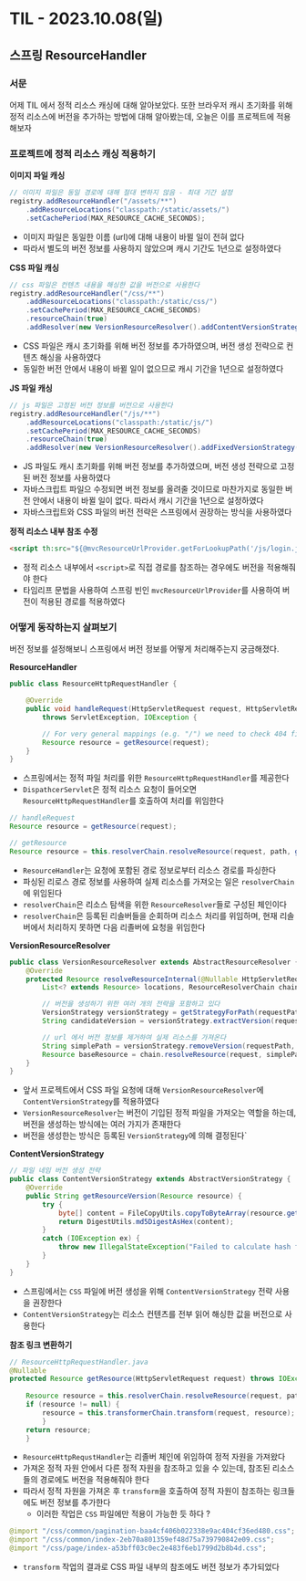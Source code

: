 # TIL - 2023.10.08(일)
## 스프링 ResourceHandler

### 서문
어제 TIL 에서 정적 리소스 캐싱에 대해 알아보았다. 
또한 브라우저 캐시 초기화를 위해 정적 리소스에 버전을 추가하는 방법에 대해 알아봤는데, 오늘은 이를 프로젝트에 적용해보자

### 프로젝트에 정적 리소스 캐싱 적용하기

**이미지 파일 캐싱**
```java
// 이미지 파일은 동일 경로에 대해 절대 변하지 않음 - 최대 기간 설정
registry.addResourceHandler("/assets/**")
    .addResourceLocations("classpath:/static/assets/")
    .setCachePeriod(MAX_RESOURCE_CACHE_SECONDS);
```
- 이미지 파일은 동일한 이름 (url)에 대해 내용이 바뀔 일이 전혀 없다
- 따라서 별도의 버전 정보를 사용하지 않았으며 캐시 기간도 1년으로 설정하였다

**CSS 파일 캐싱**
```java
// css 파일은 컨텐츠 내용을 해싱한 값을 버전으로 사용한다
registry.addResourceHandler("/css/**")
    .addResourceLocations("classpath:/static/css/")
    .setCachePeriod(MAX_RESOURCE_CACHE_SECONDS)
    .resourceChain(true)
    .addResolver(new VersionResourceResolver().addContentVersionStrategy("/**"));
```
- CSS 파일은 캐시 초기화를 위해 버전 정보를 추가하였으며, 버전 생성 전략으로 컨텐츠 해싱을 사용하였다
- 동일한 버전 안에서 내용이 바뀔 일이 없으므로 캐시 기간을 1년으로 설정하였다

**JS 파일 캐싱**
```java
// js 파일은 고정된 버전 정보를 버전으로 사용한다
registry.addResourceHandler("/js/**")
    .addResourceLocations("classpath:/static/js/")
    .setCachePeriod(MAX_RESOURCE_CACHE_SECONDS)
    .resourceChain(true)
    .addResolver(new VersionResourceResolver().addFixedVersionStrategy(RESOURCE_VERSION, "/**"));
```
- JS 파일도 캐시 초기화를 위해 버전 정보를 추가하였으며, 버전 생성 전략으로 고정된 버전 정보를 사용하였다
- 자바스크립트 파일으 수정되면 버전 정보를 올려줄 것이므로 마찬가지로 동일한 버전 안에서 내용이 바뀔 일이 없다. 따라서 캐시 기간을 1년으로 설정하였다
- 자바스크립트와 CSS 파일의 버전 전략은 스프링에서 권장하는 방식을 사용하였다

**정적 리소스 내부 참조 수정**
```html
<script th:src="${@mvcResourceUrlProvider.getForLookupPath('/js/login.js')}"></script>
```
- 정적 리소스 내부에서 `<script>`로 직접 경로를 참조하는 경우에도 버전을 적용해줘야 한다
- 타임리프 문법을 사용하여 스프링 빈인 `mvcResourceUrlProvider`를 사용하여 버전이 적용된 경로를 적용하였다

### 어떻게 동작하는지 살펴보기

버전 정보를 설정해보니 스프링에서 버전 정보를 어떻게 처리해주는지 궁금해졌다.

**ResourceHandler**

```java
public class ResourceHttpRequestHandler {

    @Override
    public void handleRequest(HttpServletRequest request, HttpServletResponse response)
        throws ServletException, IOException {

        // For very general mappings (e.g. "/") we need to check 404 first
        Resource resource = getResource(request);
    }
}
```
- 스프링에서는 정적 파일 처리를 위한 `ResourceHttpRequestHandler`를 제공한다
- `DispathcerServlet`은 정적 리소스 요청이 들어오면 `ResourceHttpRequestHandler`를 호출하여 처리를 위임한다

```java
// handleRequest
Resource resource = getResource(request);

// getResource
Resource resource = this.resolverChain.resolveResource(request, path, getLocations());
```
- `ResourceHandler`는 요청에 포함된 경로 정보로부터 리소스 경로를 파싱한다
- 파싱된 리로스 경로 정보를 사용하여 실제 리소스를 가져오는 일은 `resolverChain`에 위임된다
- `resolverChain`은 리소스 탐색을 위한 `ResourceResolver`들로 구성된 체인이다
- `resolverChain`은 등록된 리솔버들을 순회하며 리소스 처리를 위임하며, 현재 리솔버에서 처리하지 못하면 다음 리졸버에 요청을 위임한다

**VersionResourceResolver**
```java
public class VersionResourceResolver extends AbstractResourceResolver {
    @Override
    protected Resource resolveResourceInternal(@Nullable HttpServletRequest request, String requestPath,
        List<? extends Resource> locations, ResourceResolverChain chain) {

        // 버전을 생성하기 위한 여러 개의 전략을 포함하고 있다
        VersionStrategy versionStrategy = getStrategyForPath(requestPath);
        String candidateVersion = versionStrategy.extractVersion(requestPath);

        // url 에서 버전 정보를 제거하여 실제 리소스를 가져온다
        String simplePath = versionStrategy.removeVersion(requestPath, candidateVersion);
        Resource baseResource = chain.resolveResource(request, simplePath, locations);
    }
}
```
- 앞서 프로젝트에서 CSS 파일 요청에 대해 `VersionResourceResolver`에 `ContentVersionStrategy`를 적용하였다
- `VersionResourceResolver`는 버전이 기입된 정적 파일을 가져오는 역할을 하는데, 버전을 생성하는 방식에는 여러 가지가 존재한다
- 버전을 생성한는 방식은 등록된 `VersionStrategy`에 의해 결정된다`

**ContentVersionStrategy**
```java
// 파일 네임 버전 생성 전략
public class ContentVersionStrategy extends AbstractVersionStrategy {
    @Override
    public String getResourceVersion(Resource resource) {
        try {
            byte[] content = FileCopyUtils.copyToByteArray(resource.getInputStream());
            return DigestUtils.md5DigestAsHex(content);
        }
        catch (IOException ex) {
            throw new IllegalStateException("Failed to calculate hash for " + resource, ex);
        }
    }
}
```
- 스프링에서는 `CSS` 파일에 버전 생성을 위해 `ContentVersionStrategy` 전략 사용을 권장한다
- `ContentVersionStrategy`는 리소스 컨텐츠를 전부 읽어 해싱한 값을 버전으로 사용한다

**참조 링크 변환하기**
```java
// ResourceHttpRequestHandler.java
@Nullable
protected Resource getResource(HttpServletRequest request) throws IOException {
    
    Resource resource = this.resolverChain.resolveResource(request, path, getLocations());
    if (resource != null) {
        resource = this.transformerChain.transform(request, resource);
        }
    return resource;
    }
```
- `ResourceHttpRequstHandler`는 리졸버 체인에 위임하여 정적 자원을 가져왔다
- 가져온 정적 자원 안에서 다른 정적 자원을 참조하고 있을 수 있는데, 참조된 리소스들의 경로에도 버전을 적용해줘야 한다
- 따라서 정적 자원을 가져온 후 `transform`을 호출하여 정적 자원이 참조하는 링크들에도 버전 정보를 추가한다
  - 이러한 작업은 `CSS` 파일에만 적용이 가능한 듯 하다 ?

```java
@import "/css/common/pagination-baa4cf406b022338e9ac404cf36ed480.css";
@import "/css/common/index-2eb70a801359ef48d75a739790842e09.css";
@import "/css/page/index-a53bff03c0ec2e483f6eb1799d2b8b4d.css";
```
- `transform` 작업의 결과로 CSS 파일 내부의 참조에도 버전 정보가 추가되었다